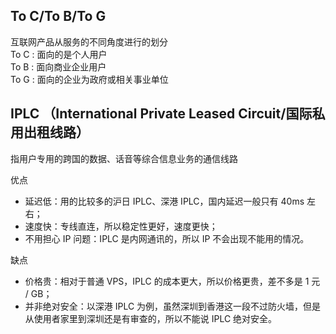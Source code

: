 ## To C/To B/To G
互联网产品从服务的不同角度进行的划分  
To C : 面向的是个人用户  
To B : 面向商业企业用户  
To G : 面向的企业为政府或相关事业单位

## IPLC （International Private Leased Circuit/国际私用出租线路）
指用户专用的跨国的数据、话音等综合信息业务的通信线路

优点
- 延迟低：用的比较多的沪日 IPLC、深港 IPLC，国内延迟一般只有 40ms 左右；
- 速度快：专线直连，所以稳定性更好，速度更快；
- 不用担心 IP 问题：IPLC 是内网通讯的，所以 IP 不会出现不能用的情况。

缺点
- 价格贵：相对于普通 VPS，IPLC 的成本更大，所以价格更贵，差不多是 1 元 / GB；
- 并非绝对安全：以深港 IPLC 为例，虽然深圳到香港这一段不过防火墙，但是从使用者家里到深圳还是有审查的，所以不能说 IPLC 绝对安全。